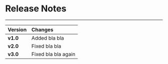 # Release Notes

---

| Version | Changes |
| :--- | :--- |
| **v1.0** | Added bla bla |
| **v2.0** | Fixed bla bla |
| **v3.0** | Fixed bla bla again |



